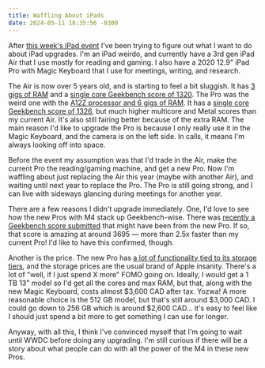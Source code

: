 ```yaml
---
title: Waffling About iPads
date: 2024-05-11 18:35:56 -0300
---
```


After [this week's iPad event](https://anderegg.ca/2024/05/07/apples-may-2024-ipad-event) I've been trying to figure out what I want to do about iPad upgrades. I'm an iPad weirdo, and currently have a 3rd gen iPad Air that I use mostly for reading and gaming. I also have a 2020 12.9" iPad Pro with Magic Keyboard that I use for meetings, writing, and research.

The Air is now over 5 years old, and is starting to feel a bit sluggish. It has [3 gigs of RAM](https://en.wikipedia.org/wiki/IPad_Air_(3rd_generation)) and a [single core Geekbench score of 1320](https://browser.geekbench.com/ios_devices/ipad-air-3rd-generation). The Pro was the weird one with the [A12Z processor and 6 gigs of RAM](https://en.wikipedia.org/wiki/IPad_Pro_(4th_generation)). It has a [single core Geekbench score of 1326](https://browser.geekbench.com/ios_devices/ipad-pro-12-9-inch-4th-generation), but much higher multicore and Metal scores than my current Air. It's also still fairing better because of the extra RAM. The main reason I'd like to upgrade the Pro is because I only really use it in the Magic Keyboard, and the camera is on the left side. In calls, it means I'm always looking off into space.

Before the event my assumption was that I'd trade in the Air, make the current Pro the reading/gaming machine, and get a new Pro. Now I'm waffling about just replacing the Air this year (maybe with another Air), and waiting until next year to replace the Pro. The Pro is still going strong, and I can live with sideways glancing during meetings for another year.

There are a few reasons I didn't upgrade immediately. One, I'd love to see how the new Pros with M4 stack up Geekbench-wise. There was [recently a Geekbench score submitted](https://www.macrumors.com/2024/05/10/m4-ipad-pro-cpu-benchmark/) that might have been from the new Pro. If so, that score is amazing at around 3695 — more than 2.5x faster than my current Pro! I'd like to have this confirmed, though.

Another is the price. The new Pro has [a lot of functionality tied to its storage tiers](https://arstechnica.com/gadgets/2024/05/m4-ipad-pro-cpu-cores-and-ram-amount-are-tied-to-storage-capacity/), and the storage prices are the usual brand of Apple insanity. There's a lot of "well, if I just spend X more" FOMO going on. Ideally, I would get a 1 TB 13" model so I'd get all the cores and max RAM, but that, along with the new Magic Keyboard, costs almost $3,600 CAD after tax. Yozwa! A more reasonable choice is the 512 GB model, but that's still around $3,000 CAD. I could go down to 256 GB which is around $2,600 CAD… it's easy to feel like I should just spend a bit more to get something I can use for longer.

Anyway, with all this, I think I've convinced myself that I'm going to wait until WWDC before doing any upgrading. I'm still curious if there will be a story about what people can do with all the power of the M4 in these new Pros.
